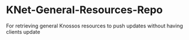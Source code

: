 # KNet-General-Resources-Repo
For retrieving general Knossos resources to push updates without having clients update
